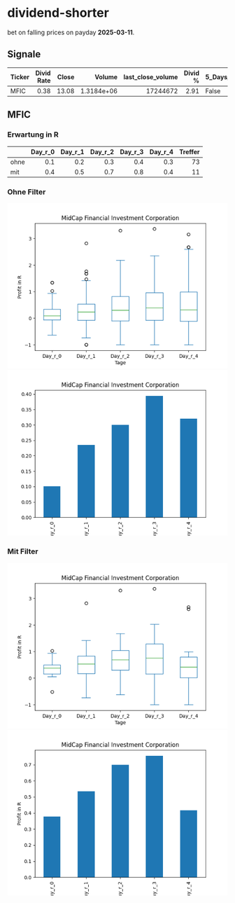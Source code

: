 # dividend-shorter

bet on falling prices on payday **2025-03-11**.

## Signale

| Ticker   |   Divid Rate |   Close |     Volume |   last_close_volume |   Divid % | 5_Days_pos   | above_SMA_50   |
|:---------|-------------:|--------:|-----------:|--------------------:|----------:|:-------------|:---------------|
| MFIC     |         0.38 |   13.08 | 1.3184e+06 |            17244672 |      2.91 | False        | False          |

## MFIC

### Erwartung in R
|      |   Day_r_0 |   Day_r_1 |   Day_r_2 |   Day_r_3 |   Day_r_4 |   Treffer |
|:-----|----------:|----------:|----------:|----------:|----------:|----------:|
| ohne |       0.1 |       0.2 |       0.3 |       0.4 |       0.3 |        73 |
| mit  |       0.4 |       0.5 |       0.7 |       0.8 |       0.4 |        11 |

### Ohne Filter
![image info](./data/MFIC_box_all.png)
![image info](./data/MFIC_median_all.png)

### Mit Filter
![image info](./data/MFIC_box_filtered.png)
![image info](./data/MFIC_median_filtered.png)

